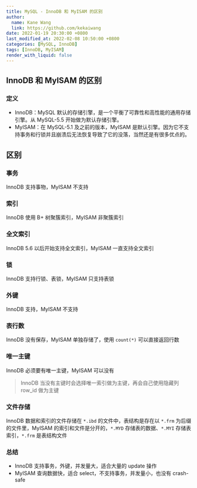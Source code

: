 ```yaml
---
title: MySQL - InnoDB 和 MyISAM 的区别
author:
  name: Kane Wang
  link: https://github.com/kekaiwang
date: 2022-01-19 20:30:00 +0800
last_modified_at: 2022-02-08 10:50:00 +0800
categories: [MySQL, InnoDB]
tags: [InnoDB, MyISAM]
render_with_liquid: false
---
```


## InnoDB 和 MyISAM 的区别

### 定义

- InnoDB：MySQL 默认的存储引擎，是一个平衡了可靠性和高性能的通用存储引擎。从 MySQL-5.5 开始做为默认存储引擎。
- MyISAM：在 MySQL-5.1 及之前的版本，MyISAM 是默认引擎。因为它不支持事务和行锁并且崩溃后无法恢复导致了它的没落，当然还是有很多优点的。

## 区别

### 事务

InnoDB 支持事物，MyISAM 不支持

### 索引

InnoDB 使用 B+ 树聚簇索引，MyISAM 非聚簇索引

### 全文索引

InnoDB 5.6 以后开始支持全文索引，MyISAM 一直支持全文索引

### 锁

InnoDB 支持行锁、表锁，MyISAM 只支持表锁

### 外键

InnoDB 支持，MyISAM 不支持

### 表行数

InnoDB 没有保存，MyISAM 单独存储了，使用 `count(*)` 可以直接返回行数

### 唯一主键

InnoDB 必须要有唯一主键，MyISAM 可以没有

> InnoDB 当没有主键时会选择唯一索引做为主键，再会自己使用隐藏列 row_id 做为主键

### 文件存储

InnoDB 数据和索引的文件存储在 `*.ibd` 的文件中，表结构是存在以 `*.frm` 为后缀的文件里，MyISAM 的索引和文件是分开的，`*.MYD` 存储表的数据、`*.MYI` 存储表索引，`*.frm` 是表结构文件

### 总结

- InnoDB 支持事务，外键，并发量大，适合大量的 update 操作
- MyISAM 查询数据快，适合 select，不支持事务，并发量小，也没有 crash-safe
